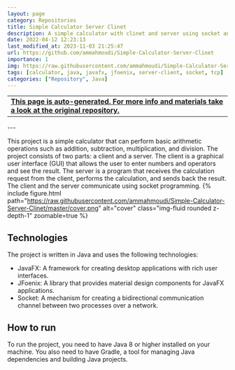 ```yaml
---
layout: page
category: Repositories
title: Simple Calculator Server Clinet
description: A simple calculator with clinet and server using socket and javafx gui with jfoenix beautiful design
date: 2022-04-12 12:23:13 
last_modified_at: 2023-11-03 21:25:47 
url: https://github.com/ammahmoudi/Simple-Calculator-Server-Clinet
importance: 1
img: https://raw.githubusercontent.com/ammahmoudi/Simple-Calculator-Server-Clinet/master/cover.png
tags: [calculator, java, javafx, jfoenix, server-client, socket, tcp]
categories: ["Repository", Java]
---
```

<div id="open-in-github" > <table class="table-cv list-group-table"> <tbody> <tr>    <td class="list-group-name"><b>   <a href="https://github.com/ammahmoudi/Simple-Calculator-Server-Clinet" rel="external nofollow noopener" target="_blank"><i class="fa-brands fa-github"></i> This page is auto-generated. For more info and materials take a look at the original repository.</a> </b></td></tr> </tbody> </table></div>
---

This project is a simple calculator that can perform basic arithmetic operations such as addition, subtraction, multiplication, and division. The project consists of two parts: a client and a server. The client is a graphical user interface (GUI) that allows the user to enter numbers and operators and see the result. The server is a program that receives the calculation request from the client, performs the calculation, and sends back the result. The client and the server communicate using socket programming.
{% include figure.html path="https://raw.githubusercontent.com/ammahmoudi/Simple-Calculator-Server-Clinet/master/cover.png" alt="cover" class="img-fluid rounded z-depth-1" zoomable=true %}
## Technologies

The project is written in Java and uses the following technologies:

- JavaFX: A framework for creating desktop applications with rich user interfaces.
- JFoenix: A library that provides material design components for JavaFX applications.
- Socket: A mechanism for creating a bidirectional communication channel between two processes over a network.

## How to run

To run the project, you need to have Java 8 or higher installed on your machine. You also need to have Gradle, a tool for managing Java dependencies and building Java projects.





